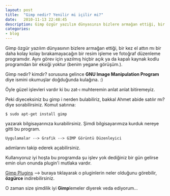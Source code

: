 ```yaml
---
layout: post
title:  "Gimp nedir? Yenilir mi içilir mi?"
date:   2010-11-13 22:48:45
description: Gimp özgür yazılım dünyasının bizlere armağan ettiği, bir kez el attın mı bir daha kolay kolay...
categories:
- blog
---
```


Gimp özgür yazılım dünyasının bizlere armağan ettiği, bir kez el attın mı bir daha kolay kolay bırakamayacağın bir resim işleme ve fotoğraf düzenleme programıdır.
Aynı görev için yazılmış hiçbir açık ya da kapalı kaynak kodlu programdan bir eksiği yoktur (benim yegane görüşüm.).

Gimp nedir? kimdir? sorusuna gelince **GNU Image Manipulation Program** diye ismini okumuşlar doğduğunda kulağına. :)

Öyle güzel işlevleri vardır ki bu zat-ı muhteremin anlat anlat bitiremeyiz. 

Peki diyeceksiniz bu gimp i nerden bulabiliriz, bakkal Ahmet abide satılır mı? diye sorabilirsiniz. Komut satırına:

`$ sudo apt-get install gimp`

yazarak bilgisayarınıza kurabilirsiniz. Şimdi bilgisayarımıza kurduk nereye gitti bu program. 

`Uygulamalar --> Grafik --> GIMP Görüntü Düzenleyici`

adımlarını takip ederek açabilirsiniz. 

Kullanıyoruz iyi hoşta bu programda şu işlev yok dediğiniz bir gün gelirse emin olun onunda plugin'i mutlaka vardır. 

[Gimp Plugins](http://registry.gimp.org/) --> buraya tıklayarak o pluginlerin neler olduğunu görebilir, **özgürce** indirebilirsiniz.

O zaman size şimdilik iyi **Gimp**lemeler diyerek veda ediyorum...



